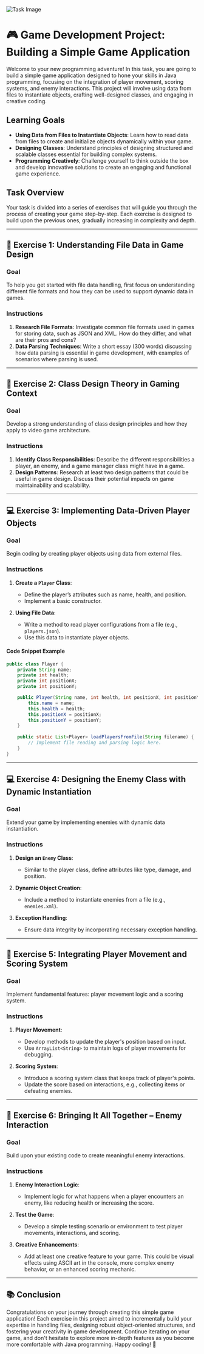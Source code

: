 ![Task Image](https://oaidalleapiprodscus.blob.core.windows.net/private/org-asPC5Skb6EoE1i324HhdGnV1/user-4VyHdJuNDsg3rdcmO7ghXoi2/img-Bq0wTj0LW1vcUt4quSMF0pzF.png?st=2024-11-01T08%3A55%3A12Z&se=2024-11-01T10%3A55%3A12Z&sp=r&sv=2024-08-04&sr=b&rscd=inline&rsct=image/png&skoid=d505667d-d6c1-4a0a-bac7-5c84a87759f8&sktid=a48cca56-e6da-484e-a814-9c849652bcb3&skt=2024-11-01T01%3A17%3A11Z&ske=2024-11-02T01%3A17%3A11Z&sks=b&skv=2024-08-04&sig=nMNIfQQtyQGuapfUv/6oTxlWXo0xczNVwAFppRSDL2o%3D)

# 🎮 Game Development Project: Building a Simple Game Application

Welcome to your new programming adventure! In this task, you are going to build a simple game application designed to hone your skills in Java programming, focusing on the integration of player movement, scoring systems, and enemy interactions. This project will involve using data from files to instantiate objects, crafting well-designed classes, and engaging in creative coding.

## Learning Goals

- **Using Data from Files to Instantiate Objects**: Learn how to read data from files to create and initialize objects dynamically within your game.
- **Designing Classes**: Understand principles of designing structured and scalable classes essential for building complex systems.
- **Programming Creatively**: Challenge yourself to think outside the box and develop innovative solutions to create an engaging and functional game experience.

## Task Overview

Your task is divided into a series of exercises that will guide you through the process of creating your game step-by-step. Each exercise is designed to build upon the previous ones, gradually increasing in complexity and depth.

---

## 📝 Exercise 1: Understanding File Data in Game Design

### Goal
To help you get started with file data handling, first focus on understanding different file formats and how they can be used to support dynamic data in games.

### Instructions
1. **Research File Formats**: Investigate common file formats used in games for storing data, such as JSON and XML. How do they differ, and what are their pros and cons?
2. **Data Parsing Techniques**: Write a short essay (300 words) discussing how data parsing is essential in game development, with examples of scenarios where parsing is used.

---

## 📝 Exercise 2: Class Design Theory in Gaming Context

### Goal
Develop a strong understanding of class design principles and how they apply to video game architecture.

### Instructions
1. **Identify Class Responsibilities**: Describe the different responsibilities a player, an enemy, and a game manager class might have in a game.
2. **Design Patterns**: Research at least two design patterns that could be useful in game design. Discuss their potential impacts on game maintainability and scalability.

---

## 💻 Exercise 3: Implementing Data-Driven Player Objects

### Goal
Begin coding by creating player objects using data from external files.

### Instructions
1. **Create a `Player` Class**:
   - Define the player’s attributes such as name, health, and position.
   - Implement a basic constructor.

2. **Using File Data**:
   - Write a method to read player configurations from a file (e.g., `players.json`).
   - Use this data to instantiate player objects.

#### Code Snippet Example
```java
public class Player {
    private String name;
    private int health;
    private int positionX;
    private int positionY;

    public Player(String name, int health, int positionX, int positionY) {
        this.name = name;
        this.health = health;
        this.positionX = positionX;
        this.positionY = positionY;
    }
    
    public static List<Player> loadPlayersFromFile(String filename) {
        // Implement file reading and parsing logic here.
    }
}
```

---

## 💻 Exercise 4: Designing the Enemy Class with Dynamic Instantiation

### Goal
Extend your game by implementing enemies with dynamic data instantiation.

### Instructions
1. **Design an `Enemy` Class**:
   - Similar to the player class, define attributes like type, damage, and position.
   
2. **Dynamic Object Creation**:
   - Include a method to instantiate enemies from a file (e.g., `enemies.xml`).

3. **Exception Handling**:
   - Ensure data integrity by incorporating necessary exception handling.

---

## 🎯 Exercise 5: Integrating Player Movement and Scoring System

### Goal
Implement fundamental features: player movement logic and a scoring system.

### Instructions
1. **Player Movement**:
   - Develop methods to update the player's position based on input.
   - Use `ArrayList<String>` to maintain logs of player movements for debugging.

2. **Scoring System**:
   - Introduce a scoring system class that keeps track of player's points.
   - Update the score based on interactions, e.g., collecting items or defeating enemies.

---

## 🎯 Exercise 6: Bringing It All Together – Enemy Interaction

### Goal
Build upon your existing code to create meaningful enemy interactions.

### Instructions
1. **Enemy Interaction Logic**:
   - Implement logic for what happens when a player encounters an enemy, like reducing health or increasing the score.

2. **Test the Game**:
   - Develop a simple testing scenario or environment to test player movements, interactions, and scoring.

3. **Creative Enhancements**:
   - Add at least one creative feature to your game. This could be visual effects using ASCII art in the console, more complex enemy behavior, or an enhanced scoring mechanic.

---

## 📚 Conclusion

Congratulations on your journey through creating this simple game application! Each exercise in this project aimed to incrementally build your expertise in handling files, designing robust object-oriented structures, and fostering your creativity in game development. Continue iterating on your game, and don't hesitate to explore more in-depth features as you become more comfortable with Java programming. Happy coding! 🚀